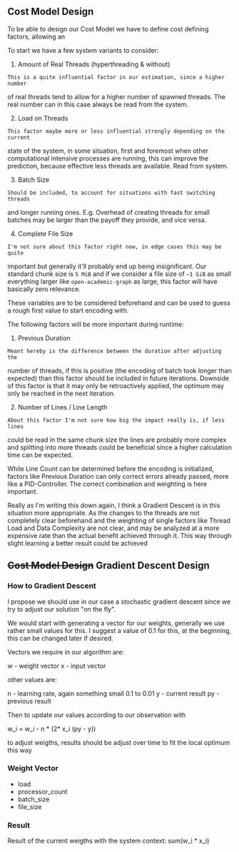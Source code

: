 ## Cost Model Design

To be able to design our Cost Model we have to define cost defining factors,
allowing an

To start we have a few system variants to consider:

  1. Amount of Real Threads (hyperthreading & without)

    This is a quite influential factor in our estimation, since a higher number
of real threads tend to allow for a higher number of spawned threads. The real
number can in this case always be read from the system.

  2. Load on Threads

    This factor maybe more or less influential strongly depending on the current
state of the system, in some situation, first and foremost when other
computational intensive processes are running, this can improve the prediction,
because effective less threads are available.  Read from system.

  3. Batch Size

    Should be included, to account for situations with fast switching threads
and longer running ones. E.g. Overhead of creating threads for small batches may
be larger than the payoff they provide, and vice versa.

  4. Complete File Size

    I'm not sure about this factor right now, in edge cases this may be quite
important but generally it'll probably end up being insignificant.  Our standard
chunk size is `5 MiB` and if we consider a file size of `~1 GiB` as small
everything larger like `open-academic-graph` as large, this factor will have
basically zero relevance.

These variables are to be considered beforehand and can be used to guess a rough
first value to start encoding with.

The following factors will be more important during runtime:

  1. Previous Duration

    Meant hereby is the difference between the duration after adjusting the
number of threads, if this is positive (the encoding of batch took longer than
expected) than this factor should be included in future iterations.  Downside of
this factor is that it may only be retroactively applied, the optimum may only
be reached in the next iteration.

  2. Number of Lines / Line Length

    About this factor I'm not sure how big the impact really is, if less lines
could be read in the same chunk size the lines are probably more complex and
splitting into more threads could be beneficial since a higher calculation time
can be expected.

While Line Count can be determined before the encoding is initialized, factors
like Previous Duration can only correct errors already passed, more like a
PID-Controller. The correct combination and weighting is here important.

Really as I'm writing this down again, I think a Gradient Descent is in this
situation more appropriate. As the changes to the threads are not completely
clear beforehand and the weighting of single factors like Thread Load and Data
Complexity are not clear, and may be analyzed at a more expensive rate than the 
actual benefit achieved through it. This way through slight learning a better result could
be achieved

## ~~Cost Model Design~~ Gradient Descent Design

### How to Gradient Descent

I propose we should use in our case a stochastic gradient descent since we try to adjust our solution "on the fly".

We would start with generating a vector for our weights, generally we use rather small values for this. I suggest a value of 0.1 for this, at the beginning, this can be changed later if desired.

Vectors we require in our algorithm are:

w - weight vector
x - input vector

other values are: 

n - learning rate, again something small 0.1 to 0.01
y - current result
py - previous result

Then to update our values according to our observation with 

w_i = w_i - n * (2* x_i (py - y))

to adjust weigths, results should be adjust over time to fit the local optimum this way

### Weight Vector
- load
- processor_count
- batch_size
- file_size

### Result

Result of the current weigths with the system context: sum(w_i * x_i)
